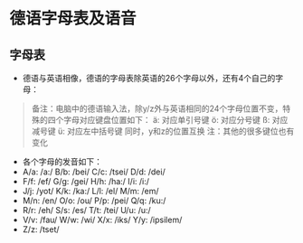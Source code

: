 # 德语字母表及语音

## 字母表
- 德语与英语相像，德语的字母表除英语的26个字母以外，还有4个自己的字母：
> 备注：电脑中的德语输入法，除y/z外与英语相同的24个字母位置不变，特殊的四个字母对应键盘位置如下：
> ä: 对应单引号键
> ö: 对应分号键
> ß: 对应减号键
> ü: 对应左中括号键
> 同时，y和z的位置互换
> 注：其他的很多键位也有变化

- 各个字母的发音如下：
- A/a: /a:/     B/b: /bei/  C/c: /tsei/ D/d: /dei/
- F/f: /ef/     G/g: /gei/  H/h: /ha:/  I/i: /i:/
- J/j: /yot/    K/k: /ka:/  L/l: /el/   M/m: /em/
- M/n: /en/     O/o: /ou/   P/p: /pei/  Q/q: /ku:/
- R/r: /eh/     S/s: /es/   T/t: /tei/  U/u: /u:/
- V/v: /fau/    W/w: /wi/   X/x: /iks/  Y/y: /ipsilem/
- Z/z: /tset/